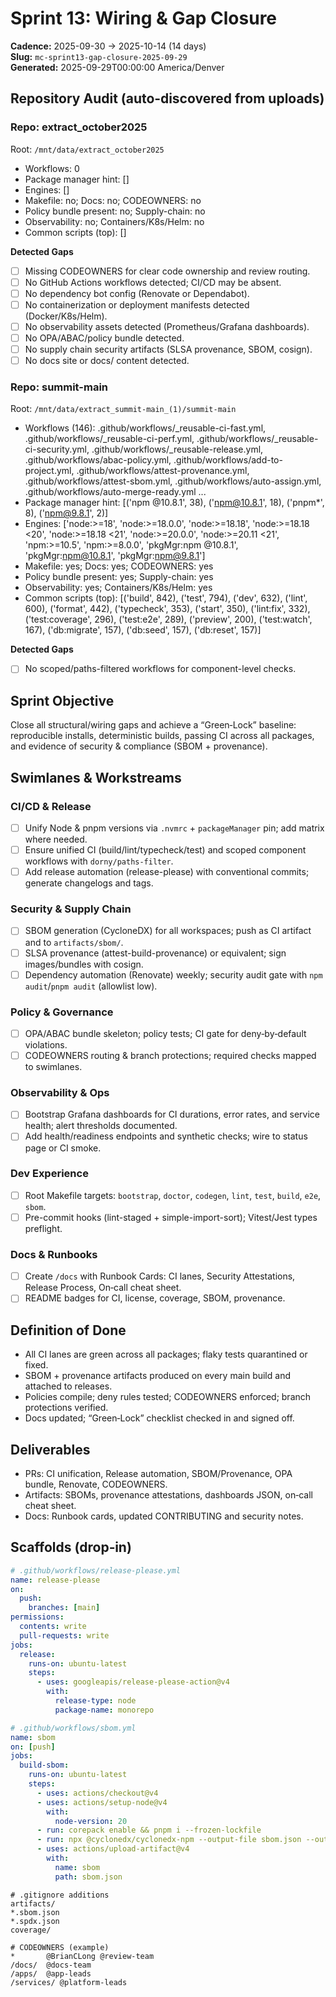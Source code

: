 # Sprint 13: Wiring & Gap Closure

**Cadence:** 2025-09-30 → 2025-10-14 (14 days)  
**Slug:** `mc-sprint13-gap-closure-2025-09-29`  
**Generated:** 2025-09-29T00:00:00 America/Denver

## Repository Audit (auto‑discovered from uploads)

### Repo: **extract_october2025**

Root: `/mnt/data/extract_october2025`

- Workflows: 0
- Package manager hint: []
- Engines: []
- Makefile: no; Docs: no; CODEOWNERS: no
- Policy bundle present: no; Supply-chain: no
- Observability: no; Containers/K8s/Helm: no
- Common scripts (top): []

**Detected Gaps**

- [ ] Missing CODEOWNERS for clear code ownership and review routing.
- [ ] No GitHub Actions workflows detected; CI/CD may be absent.
- [ ] No dependency bot config (Renovate or Dependabot).
- [ ] No containerization or deployment manifests detected (Docker/K8s/Helm).
- [ ] No observability assets detected (Prometheus/Grafana dashboards).
- [ ] No OPA/ABAC/policy bundle detected.
- [ ] No supply chain security artifacts (SLSA provenance, SBOM, cosign).
- [ ] No docs site or docs/ content detected.

### Repo: **summit-main**

Root: `/mnt/data/extract_summit-main_(1)/summit-main`

- Workflows (146): .github/workflows/\_reusable-ci-fast.yml, .github/workflows/\_reusable-ci-perf.yml, .github/workflows/\_reusable-ci-security.yml, .github/workflows/\_reusable-release.yml, .github/workflows/abac-policy.yml, .github/workflows/add-to-project.yml, .github/workflows/attest-provenance.yml, .github/workflows/attest-sbom.yml, .github/workflows/auto-assign.yml, .github/workflows/auto-merge-ready.yml ...
- Package manager hint: [('npm @10.8.1', 38), ('npm@10.8.1', 18), ('pnpm*', 8), ('npm@9.8.1', 2)]
- Engines: ['node:>=18', 'node:>=18.0.0', 'node:>=18.18', 'node:>=18.18 <20', 'node:>=18.18 <21', 'node:>=20.0.0', 'node:>=20.11 <21', 'npm:>=10.5', 'npm:>=8.0.0', 'pkgMgr:npm @10.8.1', 'pkgMgr:npm@10.8.1', 'pkgMgr:npm@9.8.1']
- Makefile: yes; Docs: yes; CODEOWNERS: yes
- Policy bundle present: yes; Supply-chain: yes
- Observability: yes; Containers/K8s/Helm: yes
- Common scripts (top): [('build', 842), ('test', 794), ('dev', 632), ('lint', 600), ('format', 442), ('typecheck', 353), ('start', 350), ('lint:fix', 332), ('test:coverage', 296), ('test:e2e', 289), ('preview', 200), ('test:watch', 167), ('db:migrate', 157), ('db:seed', 157), ('db:reset', 157)]

**Detected Gaps**

- [ ] No scoped/paths-filtered workflows for component-level checks.

## Sprint Objective

Close all structural/wiring gaps and achieve a “Green‑Lock” baseline: reproducible installs, deterministic builds, passing CI across all packages, and evidence of security & compliance (SBOM + provenance).

## Swimlanes & Workstreams

### CI/CD & Release

- [ ] Unify Node & pnpm versions via `.nvmrc` + `packageManager` pin; add matrix where needed.
- [ ] Ensure unified CI (build/lint/typecheck/test) and scoped component workflows with `dorny/paths-filter`.
- [ ] Add release automation (release-please) with conventional commits; generate changelogs and tags.

### Security & Supply Chain

- [ ] SBOM generation (CycloneDX) for all workspaces; push as CI artifact and to `artifacts/sbom/`.
- [ ] SLSA provenance (attest-build-provenance) or equivalent; sign images/bundles with cosign.
- [ ] Dependency automation (Renovate) weekly; security audit gate with `npm audit`/`pnpm audit` (allowlist low).

### Policy & Governance

- [ ] OPA/ABAC bundle skeleton; policy tests; CI gate for deny‑by‑default violations.
- [ ] CODEOWNERS routing & branch protections; required checks mapped to swimlanes.

### Observability & Ops

- [ ] Bootstrap Grafana dashboards for CI durations, error rates, and service health; alert thresholds documented.
- [ ] Add health/readiness endpoints and synthetic checks; wire to status page or CI smoke.

### Dev Experience

- [ ] Root Makefile targets: `bootstrap`, `doctor`, `codegen`, `lint`, `test`, `build`, `e2e`, `sbom`.
- [ ] Pre-commit hooks (lint-staged + simple-import-sort); Vitest/Jest types preflight.

### Docs & Runbooks

- [ ] Create `/docs` with Runbook Cards: CI lanes, Security Attestations, Release Process, On‑call cheat sheet.
- [ ] README badges for CI, license, coverage, SBOM, provenance.

## Definition of Done

- All CI lanes are green across all packages; flaky tests quarantined or fixed.
- SBOM + provenance artifacts produced on every main build and attached to releases.
- Policies compile; deny rules tested; CODEOWNERS enforced; branch protections verified.
- Docs updated; “Green‑Lock” checklist checked in and signed off.

## Deliverables

- PRs: CI unification, Release automation, SBOM/Provenance, OPA bundle, Renovate, CODEOWNERS.
- Artifacts: SBOMs, provenance attestations, dashboards JSON, on‑call cheat sheet.
- Docs: Runbook cards, updated CONTRIBUTING and security notes.

## Scaffolds (drop‑in)

```yaml
# .github/workflows/release-please.yml
name: release-please
on:
  push:
    branches: [main]
permissions:
  contents: write
  pull-requests: write
jobs:
  release:
    runs-on: ubuntu-latest
    steps:
      - uses: googleapis/release-please-action@v4
        with:
          release-type: node
          package-name: monorepo
```

```yaml
# .github/workflows/sbom.yml
name: sbom
on: [push]
jobs:
  build-sbom:
    runs-on: ubuntu-latest
    steps:
      - uses: actions/checkout@v4
      - uses: actions/setup-node@v4
        with:
          node-version: 20
      - run: corepack enable && pnpm i --frozen-lockfile
      - run: npx @cyclonedx/cyclonedx-npm --output-file sbom.json --output-format json
      - uses: actions/upload-artifact@v4
        with:
          name: sbom
          path: sbom.json
```

```gitignore
# .gitignore additions
artifacts/
*.sbom.json
*.spdx.json
coverage/
```

```text
# CODEOWNERS (example)
*       @BrianCLong @review-team
/docs/  @docs-team
/apps/  @app-leads
/services/ @platform-leads
```
